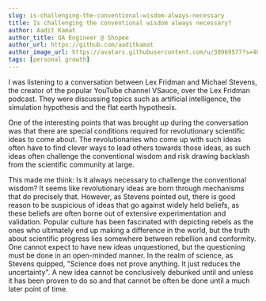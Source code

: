 ```yaml
---
slug: is-challenging-the-conventional-wisdom-always-necessary
title: Is challenging the conventional wisdom always necessary?
author: Aadit Kamat
author_title: QA Engineer @ Shopee
author_url: https://github.com/aaditkamat
author_image_url: https://avatars.githubusercontent.com/u/30969577?s=400&u=9558fc3557d79c88a7080034fe8c22654aca2e4d&v=4
tags: [personal growth]
---
```


I was listening to a conversation between Lex Fridman and Michael Stevens, the creator of the popular YouTube channel VSauce, over the Lex Fridman podcast. They were discussing topics such as artificial intelligence, the simulation hypothesis and the flat earth hypothesis.


One of the interesting points that was brought up during the conversation was that there are special conditions required for revolutionary scientific ideas to come about. The revolutionaries who come up with such ideas often have to find clever ways to lead others towards those ideas, as such ideas often challenge the conventional wisdom and risk drawing backlash from the scientific community at large.


This made me think: Is it always necessary to challenge the conventional wisdom? It seems like revolutionary ideas are born through mechanisms that do precisely that. However, as Stevens pointed out, there is good reason to be suspicious of ideas that go against widely held beliefs, as these beliefs are often borne out of extensive experimentation and validation. Popular culture has been fascinated with depicting rebels as the ones who ultimately end up making a difference in the world, but the truth about scientific progress lies somewhere between rebellion and conformity. One cannot expect to have new ideas unquestioned, but the questioning must be done in an open-minded manner. In the realm of science, as Stevens quipped, "Science does not prove anything. It just reduces the uncertainty". A new idea cannot be conclusively debunked until and unless it has been proven to do so and that cannot be often be done until a much later point of time.
